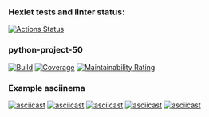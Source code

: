### Hexlet tests and linter status:
[![Actions Status](https://github.com/ddanillu/python-project-50/actions/workflows/hexlet-check.yml/badge.svg)](https://github.com/ddanillu/python-project-50/actions)

### python-project-50
[![Build](https://github.com/ddanillu/python-project-50/actions/workflows/pyci.yml/badge.svg)](https://github.com/ddanillu/python-project-50/actions/workflows/pyci.yml)
[![Coverage](https://sonarcloud.io/api/project_badges/measure?project=ddanillu_python-project-50&metric=coverage)](https://sonarcloud.io/summary/new_code?id=ddanillu_python-project-50)
[![Maintainability Rating](https://sonarcloud.io/api/project_badges/measure?project=ddanillu_python-project-50&metric=sqale_rating)](https://sonarcloud.io/summary/new_code?id=ddanillu_python-project-50)

### Example asciinema
[![asciicast](https://asciinema.org/a/f1gk6fiae5JGVojGAPvTHXtQs.svg)](https://asciinema.org/a/f1gk6fiae5JGVojGAPvTHXtQs)
[![asciicast](https://asciinema.org/a/QAdMfQFoJl5DrL1Ha0RSiiwLj.svg)](https://asciinema.org/a/QAdMfQFoJl5DrL1Ha0RSiiwLj)
[![asciicast](https://asciinema.org/a/XgCGkUTGcPoMOM2DR4lj7RW57.svg)](https://asciinema.org/a/XgCGkUTGcPoMOM2DR4lj7RW57)
[![asciicast](https://asciinema.org/a/xKrqP5pZTw6OxgT1B1yCEnosE.svg)](https://asciinema.org/a/xKrqP5pZTw6OxgT1B1yCEnosE)
[![asciicast](https://asciinema.org/a/C7QEMUUYDD6JdAM2njRHvX7ct.svg)](https://asciinema.org/a/C7QEMUUYDD6JdAM2njRHvX7ct)